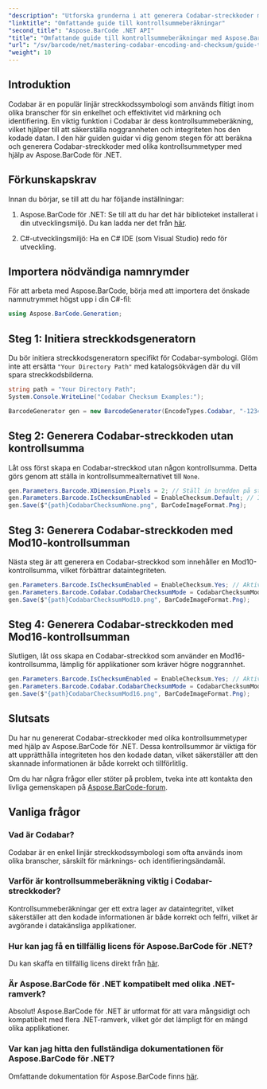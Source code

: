```yaml
---
"description": "Utforska grunderna i att generera Codabar-streckkoder med Aspose.BarCode för .NET. Den här steg-för-steg-guiden beskriver hur man skapar streckkoder med och utan kontrollsummor, vilket förbättrar dataintegritet och noggrannhet."
"linktitle": "Omfattande guide till kontrollsummeberäkningar"
"second_title": "Aspose.BarCode .NET API"
"title": "Omfattande guide till kontrollsummeberäkningar med Aspose.BarCode"
"url": "/sv/barcode/net/mastering-codabar-encoding-and-checksum/guide-to-checksum-calculation/"
"weight": 10
---
```


## Introduktion

Codabar är en populär linjär streckkodssymbologi som används flitigt inom olika branscher för sin enkelhet och effektivitet vid märkning och identifiering. En viktig funktion i Codabar är dess kontrollsummeberäkning, vilket hjälper till att säkerställa noggrannheten och integriteten hos den kodade datan. I den här guiden guidar vi dig genom stegen för att beräkna och generera Codabar-streckkoder med olika kontrollsummetyper med hjälp av Aspose.BarCode för .NET.

## Förkunskapskrav

Innan du börjar, se till att du har följande inställningar:

1. Aspose.BarCode för .NET: Se till att du har det här biblioteket installerat i din utvecklingsmiljö. Du kan ladda ner det från [här](https://releases.aspose.com/barcode/net/).
   
2. C#-utvecklingsmiljö: Ha en C# IDE (som Visual Studio) redo för utveckling.


## Importera nödvändiga namnrymder

För att arbeta med Aspose.BarCode, börja med att importera det önskade namnutrymmet högst upp i din C#-fil:

```csharp
using Aspose.BarCode.Generation;
```

## Steg 1: Initiera streckkodsgeneratorn

Du bör initiera streckkodsgeneratorn specifikt för Codabar-symbologi. Glöm inte att ersätta `"Your Directory Path"` med katalogsökvägen där du vill spara streckkodsbilderna.

```csharp
string path = "Your Directory Path";
System.Console.WriteLine("Codabar Checksum Examples:");

BarcodeGenerator gen = new BarcodeGenerator(EncodeTypes.Codabar, "-12345-");
```

## Steg 2: Generera Codabar-streckkoden utan kontrollsumma

Låt oss först skapa en Codabar-streckkod utan någon kontrollsumma. Detta görs genom att ställa in kontrollsummealternativet till `None`.

```csharp
gen.Parameters.Barcode.XDimension.Pixels = 2; // Ställ in bredden på staplarna
gen.Parameters.Barcode.IsChecksumEnabled = EnableChecksum.Default; // Ingen kontrollsumma
gen.Save($"{path}CodabarChecksumNone.png", BarCodeImageFormat.Png);
```

## Steg 3: Generera Codabar-streckkoden med Mod10-kontrollsumman

Nästa steg är att generera en Codabar-streckkod som innehåller en Mod10-kontrollsumma, vilket förbättrar dataintegriteten.

```csharp
gen.Parameters.Barcode.IsChecksumEnabled = EnableChecksum.Yes; // Aktivera kontrollsumma
gen.Parameters.Barcode.Codabar.CodabarChecksumMode = CodabarChecksumMode.Mod10; // Ställ in Mod10
gen.Save($"{path}CodabarChecksumMod10.png", BarCodeImageFormat.Png);
```

## Steg 4: Generera Codabar-streckkoden med Mod16-kontrollsumman

Slutligen, låt oss skapa en Codabar-streckkod som använder en Mod16-kontrollsumma, lämplig för applikationer som kräver högre noggrannhet.

```csharp
gen.Parameters.Barcode.IsChecksumEnabled = EnableChecksum.Yes; // Aktivera kontrollsumma
gen.Parameters.Barcode.Codabar.CodabarChecksumMode = CodabarChecksumMode.Mod16; // Ställ in Mod16
gen.Save($"{path}CodabarChecksumMod16.png", BarCodeImageFormat.Png);
```

## Slutsats

Du har nu genererat Codabar-streckkoder med olika kontrollsummetyper med hjälp av Aspose.BarCode för .NET. Dessa kontrollsummor är viktiga för att upprätthålla integriteten hos den kodade datan, vilket säkerställer att den skannade informationen är både korrekt och tillförlitlig.

Om du har några frågor eller stöter på problem, tveka inte att kontakta den livliga gemenskapen på [Aspose.BarCode-forum](https://forum.aspose.com/c/barcode/13).

## Vanliga frågor

### Vad är Codabar?

Codabar är en enkel linjär streckkodssymbologi som ofta används inom olika branscher, särskilt för märknings- och identifieringsändamål.

### Varför är kontrollsummeberäkning viktig i Codabar-streckkoder?

Kontrollsummeberäkningar ger ett extra lager av dataintegritet, vilket säkerställer att den kodade informationen är både korrekt och felfri, vilket är avgörande i datakänsliga applikationer.

### Hur kan jag få en tillfällig licens för Aspose.BarCode för .NET?

Du kan skaffa en tillfällig licens direkt från [här](https://purchase.conholdate.com/temporary-license/).

### Är Aspose.BarCode för .NET kompatibelt med olika .NET-ramverk?

Absolut! Aspose.BarCode för .NET är utformat för att vara mångsidigt och kompatibelt med flera .NET-ramverk, vilket gör det lämpligt för en mängd olika applikationer.

### Var kan jag hitta den fullständiga dokumentationen för Aspose.BarCode för .NET?

Omfattande dokumentation för Aspose.BarCode finns [här](https://reference.aspose.com/barcode/net/).